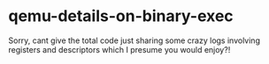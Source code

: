 # qemu-details-on-binary-exec
Sorry, cant give the total code just sharing some crazy logs involving registers and descriptors which I presume you would enjoy?!
